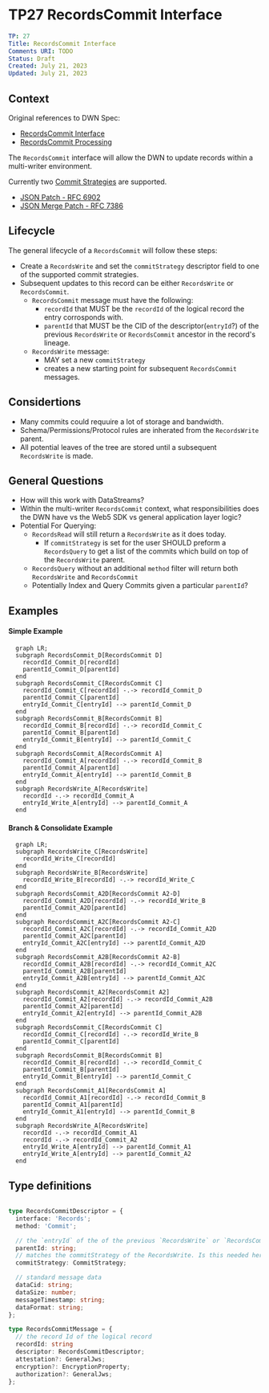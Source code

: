 # TP27 RecordsCommit Interface

```yaml
TP: 27
Title: RecordsCommit Interface
Comments URI: TODO
Status: Draft
Created: July 21, 2023
Updated: July 21, 2023
```


## Context

Original references to DWN Spec:
- [RecordsCommit Interface](https://github.com/decentralized-identity/decentralized-web-node/blob/6226410bdc8ed702a6c93a3c5db90311e89e11b1/spec/spec.md#recordscommit)
- [RecordsCommit Processing](https://github.com/decentralized-identity/decentralized-web-node/blob/6226410bdc8ed702a6c93a3c5db90311e89e11b1/spec/spec.md#if-the-message-is-a-recordscommit)

The `RecordsCommit` interface will allow the DWN to update records within a multi-writer environment.

Currently two [Commit Strategies](https://identity.foundation/decentralized-web-node/spec/#commit-strategies) are supported.
  - [JSON Patch - RFC 6902](https://datatracker.ietf.org/doc/html/rfc6902)
  - [JSON Merge Patch - RFC 7386](https://datatracker.ietf.org/doc/html/rfc7386)

## Lifecycle

The general lifecycle of a `RecordsCommit` will follow these steps:

- Create a `RecordsWrite` and set the `commitStrategy` descriptor field to one of the supported commit strategies.
- Subsequent updates to this record can be either `RecordsWrite` or `RecordsCommit`.
  - `RecordsCommit` message must have the following:
    - `recordId` that MUST be the `recordId` of the logical record the entry corrosponds with.
    - `parentId` that MUST be the CID of the descriptor(`entryId`?) of the previous `RecordsWrite` or `RecordsCommit` ancestor in the record's lineage.
  - `RecordsWrite` message:
    - MAY set a new `commitStrategy`
    - creates a new starting point for subsequent `RecordsCommit` messages.


## Considertions
 - Many commits could requuire a lot of storage and bandwidth.
 - Schema/Permissions/Protocol rules are inherated from the `RecordsWrite` parent. 
 - All potential leaves of the tree are stored until a subsequent `RecordsWrite` is made.

## General Questions
 - How will this work with DataStreams?
 - Within the multi-writer `RecordsCommit` context, what responsibilities does the DWN have vs the Web5 SDK vs general application layer logic?
 - Potential For Querying:
    - `RecordsRead` will still return a `RecordsWrite` as it does today.
      - If `commitStrategy` is set for the user SHOULD preform a `RecordsQuery` to get a list of the commits which build on top of the `RecordsWrite` parent.
    - `RecordsQuery` without an additional `method` filter will return both `RecordsWrite` and `RecordsCommit`
    - Potentially Index and Query Commits given a particular `parentId`?


## Examples
#### Simple Example
```mermaid
  graph LR;
  subgraph RecordsCommit_D[RecordsCommit D]
    recordId_Commit_D[recordId]
    parentId_Commit_D[parentId]
  end
  subgraph RecordsCommit_C[RecordsCommit C]
    recordId_Commit_C[recordId] -.-> recordId_Commit_D
    parentId_Commit_C[parentId]
    entryId_Commit_C[entryId] --> parentId_Commit_D
  end
  subgraph RecordsCommit_B[RecordsCommit B]
    recordId_Commit_B[recordId] -.-> recordId_Commit_C
    parentId_Commit_B[parentId]
    entryId_Commit_B[entryId] --> parentId_Commit_C
  end
  subgraph RecordsCommit_A[RecordsCommit A]
    recordId_Commit_A[recordId] -.-> recordId_Commit_B
    parentId_Commit_A[parentId]
    entryId_Commit_A[entryId] --> parentId_Commit_B
  end
  subgraph RecordsWrite_A[RecordsWrite]
    recordId -.-> recordId_Commit_A
    entryId_Write_A[entryId] --> parentId_Commit_A
  end
```
#### Branch & Consolidate Example
```mermaid
  graph LR;
  subgraph RecordsWrite_C[RecordsWrite]
    recordId_Write_C[recordId]
  end
  subgraph RecordsWrite_B[RecordsWrite]
    recordId_Write_B[recordId] -.-> recordId_Write_C
  end
  subgraph RecordsCommit_A2D[RecordsCommit A2-D]
    recordId_Commit_A2D[recordId] -.-> recordId_Write_B
    parentId_Commit_A2D[parentId]
  end
  subgraph RecordsCommit_A2C[RecordsCommit A2-C]
    recordId_Commit_A2C[recordId] -.-> recordId_Commit_A2D
    parentId_Commit_A2C[parentId]
    entryId_Commit_A2C[entryId] --> parentId_Commit_A2D
  end
  subgraph RecordsCommit_A2B[RecordsCommit A2-B]
    recordId_Commit_A2B[recordId] -.-> recordId_Commit_A2C
    parentId_Commit_A2B[parentId]
    entryId_Commit_A2B[entryId] --> parentId_Commit_A2C
  end
  subgraph RecordsCommit_A2[RecordsCommit A2]
    recordId_Commit_A2[recordId] -.-> recordId_Commit_A2B
    parentId_Commit_A2[parentId] 
    entryId_Commit_A2[entryId] --> parentId_Commit_A2B
  end
  subgraph RecordsCommit_C[RecordsCommit C]
    recordId_Commit_C[recordId] -.-> recordId_Write_B
    parentId_Commit_C[parentId]
  end
  subgraph RecordsCommit_B[RecordsCommit B]
    recordId_Commit_B[recordId] -.-> recordId_Commit_C
    parentId_Commit_B[parentId]
    entryId_Commit_B[entryId] --> parentId_Commit_C
  end
  subgraph RecordsCommit_A1[RecordsCommit A]
    recordId_Commit_A1[recordId] -.-> recordId_Commit_B
    parentId_Commit_A1[parentId]
    entryId_Commit_A1[entryId] --> parentId_Commit_B
  end
  subgraph RecordsWrite_A[RecordsWrite]
    recordId -.-> recordId_Commit_A1
    recordId -.-> recordId_Commit_A2
    entryId_Write_A[entryId] --> parentId_Commit_A1
    entryId_Write_A[entryId] --> parentId_Commit_A2
  end
```

## Type definitions
```typescript

type RecordsCommitDescriptor = {
  interface: 'Records';
  method: 'Commit';

  // the `entryId` of the of the previous `RecordsWrite` or `RecordsCommit` ancestor in the record's lineage.
  parentId: string;
  // matches the commitStrategy of the RecordsWrite. Is this needed here if it exists on the Write? mostly to prevent issues?
  commitStrategy: CommitStrategy;

  // standard message data
  dataCid: string;
  dataSize: number;
  messageTimestamp: string;
  dataFormat: string;
};

type RecordsCommitMessage = {
  // the record Id of the logical record
  recordId: string
  descriptor: RecordsCommitDescriptor;
  attestation?: GeneralJws;
  encryption?: EncryptionProperty;
  authorization?: GeneralJws;
};

```